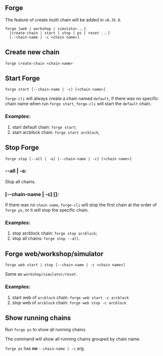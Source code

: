 ## Forge

The feature of create multi chain will be added in `v0.35.0`.

``` shell
forge [web | workshop | simulator...]
  [create-chain | start | stop | ps | reset ...]
  [--chain-name | -c <chain name>]

```

## Create new chain

``` shell
forge create-chain <chain-name>
```

## Start Forge

`forge start [--chain-name | -c] [<chain name>]`

`forge-cli` will always create a chain named `default`, if there was no specific chain name when run `forge start`, `forge-cli` will start the `default` chain.

### Examples:

1. start default chain: `forge start`;
1. start arcblock chain: `forge start arcblock`,

## Stop Forge

`forge stop [--all | -a] [--chain-name | -c] [<chain name>]`

### --all | -a:
Stop all chains.

### [--chain-name | -c] [<chain name>]:
If there was no `chain name`, `forge-cli` will stop the first chain at the order of `forge ps`, or it will stop the specific chain.

### Examples:

1. stop arcblock chain: `forge stop arcblock`;
1. stop all chains: `forge stop --all`.

## Forge web/workshop/simulator

`forge web start | stop [--chain-name | -c <chain name>]`

Same as `workshop/simulator/reset`.

### Examples:

1. start web of `arcblock` chain: `forge web start -c arcblock`
1. stop web of `arcblock` chain: `forge web stop -c arcblock`

## Show running chains

Run `forge ps` to show all running chains.

The command will show all running chains grouped by chain name.

`forge ps` has **no** `--chain-name | -c` arg.
